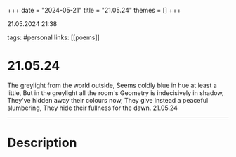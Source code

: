 +++
date = "2024-05-21"
title = "21.05.24"
themes = []
+++

21.05.2024 21:38

tags: #personal
links: [[poems]]

# 21.05.24

The greylight from the world outside,
Seems coldly blue in hue at least a little,
But in the greylight all the room's
Geometry is indecisively in shadow,
They've hidden away their colours now,
They give instead a peaceful slumbering,
They hide their fullness for the dawn.
21.05.24

---

# Description

